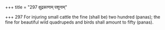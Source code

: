+++
title = "297 क्षुद्रकाणाम् पशूनाम्"

+++
297	For injuring small cattle the fine (shall be) two hundred (panas); the fine for beautiful wild quadrupeds and birds shall amount to fifty (panas).